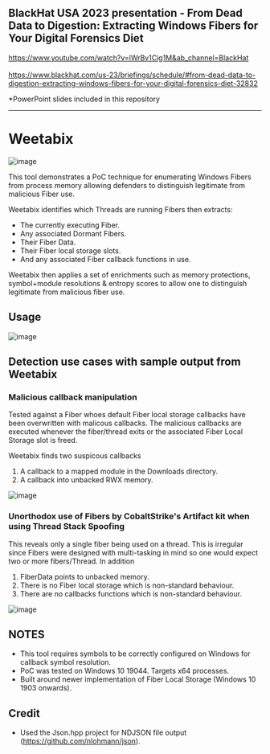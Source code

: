 ## BlackHat USA 2023 presentation - From Dead Data to Digestion: Extracting Windows Fibers for Your Digital Forensics Diet
https://www.youtube.com/watch?v=lWrBv1Cig1M&ab_channel=BlackHat <br><br>
https://www.blackhat.com/us-23/briefings/schedule/#from-dead-data-to-digestion-extracting-windows-fibers-for-your-digital-forensics-diet-32832

*PowerPoint slides included in this repository

---
# Weetabix
![image](https://github.com/JanielDary/weetabix/assets/60667846/ee6ff946-2ff3-4a59-8845-2680f9a8a776)



This tool demonstrates a PoC technique for enumerating Windows Fibers from process memory allowing defenders to distinguish legitimate from malicious Fiber use.

Weetabix identifies which Threads are running Fibers then extracts:
* The currently executing Fiber.
* Any associated Dormant Fibers.
* Their Fiber Data.
* Their Fiber local storage slots.
* And any associated Fiber callback functions in use.

Weetabix then applies a set of enrichments such as memory protections, symbol+module resolutions & entropy scores to allow one to distinguish legitimate from malicious fiber use.  

## Usage
![image](https://user-images.githubusercontent.com/60667846/230958277-66fc257d-7f2c-4c24-b79e-6380256b447f.png)

## Detection use cases with sample output from Weetabix

### Malicious callback manipulation
Tested against a Fiber whoes default Fiber local storage callbacks have been overwritten with malicous callbacks. The malicious callbacks are executed whenever the fiber/thread exits or the associated Fiber Local Storage slot is freed. 

Weetabix finds two suspicous callbacks
1. A callback to a mapped module in the Downloads directory.
2. A callback into unbacked RWX memory.

![image](https://user-images.githubusercontent.com/60667846/230966652-f1e05128-90b4-46e7-ba2e-82662c1c0fe0.png)

### Unorthodox use of Fibers by CobaltStrike's Artifact kit when using Thread Stack Spoofing
This reveals only a single fiber being used on a thread. This is irregular since Fibers were designed with multi-tasking in mind so one would expect two or more fibers/Thread. In addition 
1. FiberData points to unbacked memory.
2. There is no Fiber local storage which is non-standard behaviour.
3. There are no callbacks functions which is non-standard behaviour.

![image](https://user-images.githubusercontent.com/60667846/230965528-5bfa4766-b04c-4262-84dc-5235acfe2a73.png)



## NOTES
* This tool requires symbols to be correctly configured on Windows for callback symbol resolution.
* PoC was tested on Windows 10 19044. Targets x64 processes.
* Built around newer implementation of Fiber Local Storage (Windows 10 1903 onwards).

## Credit
* Used the Json.hpp project for NDJSON file output (https://github.com/nlohmann/json).
